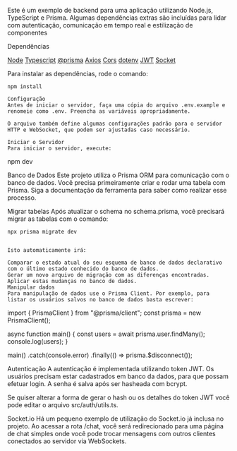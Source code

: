 Este é um exemplo de backend para uma aplicação utilizando Node.js, TypeScript e Prisma. Algumas dependências extras são incluídas para lidar com autenticação, comunicação em tempo real e estilização de componentes

Dependências

[Node](https://nodejs.org/)
[Typescript](https://www.typescriptlang.org/)
[@prisma](https://www.prisma.io/docs/concepts/components/prisma-client)
[Axios](https://axios-http.com/)
[Cors](https://github.com/expressjs/cors)
[dotenv](https://github.com/motdotla/dotenv)
[JWT](https://jwt.io/)
[Socket](https://socket.io/)

Para instalar as dependências, rode o comando:

```
npm install

Configuração
Antes de iniciar o servidor, faça uma cópia do arquivo .env.example e renomeie como .env. Preencha as variáveis apropriadamente.

O arquivo também define algumas configurações padrão para o servidor HTTP e WebSocket, que podem ser ajustadas caso necessário.

Iniciar o Servidor
Para iniciar o servidor, execute:

```

npm dev

Banco de Dados
Este projeto utiliza o Prisma ORM para comunicação com o banco de dados.
Você precisa primeiramente criar e rodar uma tabela com Prisma. Siga a documentação da ferramenta para saber como realizar esse processo.

Migrar tabelas
Após atualizar o schema no schema.prisma, você precisará migrar as tabelas com o comando:

```
npx prisma migrate dev


Isto automaticamente irá:

Comparar o estado atual do seu esquema de banco de dados declarativo com o último estado conhecido do banco de dados.
Gerar um novo arquivo de migração com as diferenças encontradas.
Aplicar estas mudanças no banco de dados.
Manipular dados
Para manipulação de dados use o Prisma Client. Por exemplo, para listar os usuários salvos no banco de dados basta escrever:

```

import { PrismaClient } from "@prisma/client";
const prisma = new PrismaClient();

async function main() {
const users = await prisma.user.findMany();
console.log(users);
}

main()
.catch(console.error)
.finally(() => prisma.$disconnect());

Autenticação
A autenticação é implementada utilizando token JWT. Os usuários precisam estar cadastrados em banco da dados, para que possam efetuar login. A senha é salva após ser hasheada com bcrypt.

Se quiser alterar a forma de gerar o hash ou os detalhes do token JWT você pode editar o arquivo src/auth/utils.ts.

Socket.io
Há um pequeno exemplo de utilização do Socket.io já inclusa no projeto. Ao acessar a rota /chat, você será redirecionado para uma página de chat simples onde você pode trocar mensagens com outros clientes conectados ao servidor via WebSockets.
